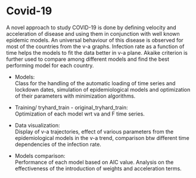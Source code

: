 # Covid-19

A novel approach to study COVID-19 is done by defining velocity and acceleration of disease and using them in conjunction with well known epidemic models. An universal behaviour of this disease is observed for most of the countries from the v-a graphs. Infection rate as a function of time helps the models to fit the data better in v-a plane. Akaike criterion is further used to compare among different models and find the best performing model for each country.

- Models:<br>
Class for the handling of the automatic loading of time series and lockdown dates, simulation of epidemiological models and optimization of their parameters with minimization algorithms.

- Training/ tryhard_train - original_tryhard_train:<br>
Optimization of each model wrt va and F time series.

- Data visualization:<br>
Display of v-a trajectories, effect of various parameters from the epidemiological models in the v-a trend, comparison btw different time dependencies of the infection rate.

- Models comparison:<br>
Performance of each model based on AIC value. Analysis on the effectiveness of the introduction of weights and acceleration terms.
